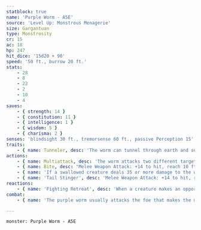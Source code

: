 ```yaml
---
statblock: true
name: 'Purple Worm - A5E'
source: 'Level Up: Monstrous Menagerie'
size: Gargantuan
type: Monstrosity
cr: 15
ac: 18
hp: 247
hit_dice: '15d20 + 90'
speed: '50 ft., burrow 20 ft.'
stats:
    - 28
    - 8
    - 22
    - 2
    - 10
    - 4
saves:
    - { strength: 14 }
    - { constitution: 11 }
    - { intelligence: 1 }
    - { wisdom: 5 }
    - { charisma: 2 }
senses: 'blindsight 30 ft., tremorsense 60 ft., passive Perception 15'
traits:
    - { name: Tunneler, desc: 'The worm can tunnel through earth and solid rock, leaving behind a 10-foot-diameter tunnel.' }
actions:
    - { name: Multiattack, desc: 'The worm attacks two different targets with its bite and its tail stinger.' }
    - { name: Bite, desc: "Melee Weapon Attack: +14 to hit, reach 10 ft., one target. Hit: 25 (3d10 + 9) piercing damage. If the target is a Large or smaller creature, it makes a DC 19 Dexterity saving throw. On a failure, the target is swallowed. A swallowed creature is blinded and restrained, it has total cover from attacks from outside the worm, and it takes 24 (7d6) acid damage at the start of each of the worm's turns." }
    - { name: 'If a swallowed creature deals 35 or more damage to the worm in a single turn, or if the worm dies, the worm vomits up all swallowed creatures', desc: '' }
    - { name: 'Tail Stinger', desc: 'Melee Weapon Attack: +14 to hit, reach 10 ft., one creature. Hit: 19 (3d6 + 9) piercing damage, and the target makes a DC 19 Constitution saving throw, taking 42 (12d6) poison damage on a failed save or half damage on a success.' }
reactions:
    - { name: 'Fighting Retreat', desc: 'When a creature makes an opportunity attack on the worm, the worm attacks with either its bite or its tail stinger.' }
combat:
    - { name: 'The purple worm usually attacks the foe that makes the most noise, though it may also try to swallow a creature that badly injures it', desc: 'If attacked from one end while in one of its narrow tunnels, it burrows in a tight circle so it can attack with both its bite and stinger. In melee, it retreats and advances in order to get both its attacks in play and to make use of its Fighting Retreat reaction.' }

---
```

```statblock
monster: Purple Worm - A5E
```
